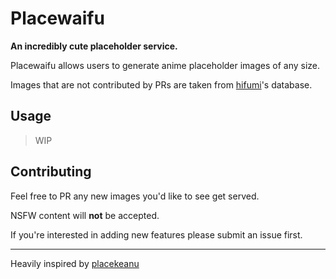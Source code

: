 # Placewaifu

**An incredibly cute placeholder service.**

Placewaifu allows users to generate anime placeholder images of any size.

Images that are not contributed by PRs are taken from [hifumi](https://github.com/moedevs/hifumi)'s database.

## Usage

> WIP

## Contributing

Feel free to PR any new images you'd like to see get served.

NSFW content will **not** be accepted.

If you're interested in adding new features please submit an issue first.

---

Heavily inspired by [placekeanu](https://github.com/alexandersandberg/placekeanu.com)
